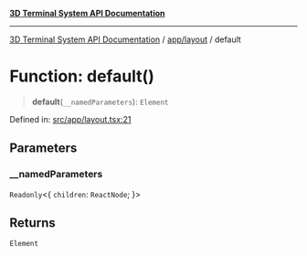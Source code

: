 [**3D Terminal System API Documentation**](../../../README.md)

***

[3D Terminal System API Documentation](../../../README.md) / [app/layout](../README.md) / default

# Function: default()

> **default**(`__namedParameters`): `Element`

Defined in: [src/app/layout.tsx:21](https://github.com/Dicommunitas/ThreeJS_Terminal_3D/blob/3fbd351dd3271531d3a02300dce1fb3d97e4435b/src/app/layout.tsx#L21)

## Parameters

### \_\_namedParameters

`Readonly`\<\{ `children`: `ReactNode`; \}\>

## Returns

`Element`
